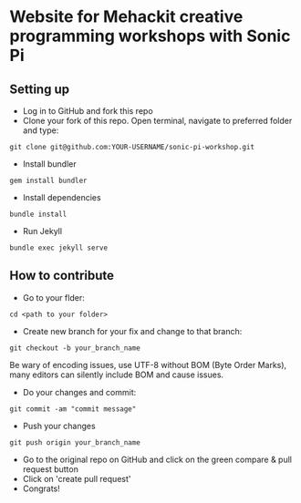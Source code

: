 # Website for Mehackit creative programming workshops with Sonic Pi

## Setting up

- Log in to GitHub and fork this repo
- Clone your fork of this repo. Open terminal, navigate to preferred folder and type:
```
git clone git@github.com:YOUR-USERNAME/sonic-pi-workshop.git
```
- Install bundler
```
gem install bundler
```
- Install dependencies
```
bundle install
```
- Run Jekyll
```
bundle exec jekyll serve
```

## How to contribute

- Go to your flder:
```
cd <path to your folder>
```
- Create new branch for your fix and change to that branch:
```
git checkout -b your_branch_name
```

Be wary of encoding issues, use UTF-8 without BOM (Byte Order Marks), many editors can silently include BOM and cause issues.

- Do your changes and commit:
```
git commit -am "commit message"
```
- Push your changes
```
git push origin your_branch_name
```
- Go to the original repo on GitHub and click on the green compare & pull request button
- Click on 'create pull request'
- Congrats!
